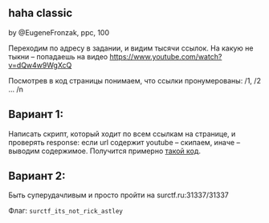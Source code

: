 ## haha classic
by @EugeneFronzak, ppc, 100

Переходим по адресу в задании, и видим тысячи ссылок. На какую не тыкни – попадаешь на видео https://www.youtube.com/watch?v=dQw4w9WgXcQ

Посмотрев в код страницы понимаем, что ссылки пронумерованы: /1, /2 ... /n

## Вариант 1:
Написать скрипт, который ходит по всем ссылкам на странице, и проверять response: если url содержит youtube – скипаем, иначе – выводим содержимое. Получится примерно [такой код](private/solution.py).

## Вариант 2:
Быть суперудачливым и просто пройти на surctf.ru:31337/31337

Флаг: `surctf_its_not_rick_astley`

